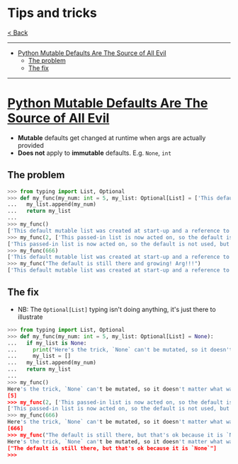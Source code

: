 # Tips and tricks <!-- omit in toc -->

[< Back](./Python_crib_notes.md)

---

<!-- @import "[TOC]" {cmd="toc" depthFrom=1 depthTo=6 orderedList=false} -->

<!-- code_chunk_output -->
- [Python Mutable Defaults Are The Source of All Evil](#python-mutable-defaults-are-the-source-of-all-evil)
  - [The problem](#the-problem)
  - [The fix](#the-fix)
<!-- /code_chunk_output -->

---

# [Python Mutable Defaults Are The Source of All Evil](https://florimond.dev/en/posts/2018/08/python-mutable-defaults-are-the-source-of-all-evil)

- **Mutable** defaults get changed at runtime when args are actually provided
- **Does not** apply to **immutable** defaults. E.g. `None`, `int`

## The problem

```python
>>> from typing import List, Optional
>>> def my_func(my_num: int = 5, my_list: Optional[List] = ['This default mutable list was created at start-up and a reference to it remains forever']):
...   my_list.append(my_num)
...   return my_list
...
>>> my_func()
['This default mutable list was created at start-up and a reference to it remains forever', 5]
>>> my_func(2, ['This passed-in list is now acted on, so the default is not used, but the default still exists'])
['This passed-in list is now acted on, so the default is not used, but the default still exists', 2]
>>> my_func(666)
['This default mutable list was created at start-up and a reference to it remains forever', 5, 666]
>>> my_func("The default is still there and growing! Arg!!!")
['This default mutable list was created at start-up and a reference to it remains forever', 5, 666, 'The default is still there and growing! Arg!!!']
```

## The fix

- NB: The `Optional[List]` typing isn't doing anything, it's just there to illustrate

```python
>>> from typing import List, Optional
>>> def my_func(my_num: int = 5, my_list: Optional[List] = None):
...   if my_list is None:
...     print("Here's the trick, `None` can't be mutated, so it doesn't matter what was done to it previously")
...     my_list = []
...   my_list.append(my_num)
...   return my_list
...
>>> my_func()
Here's the trick, `None` can't be mutated, so it doesn't matter what was done to it previously
[5]
>>> my_func(2, ['This passed-in list is now acted on, so the default is not used, but the default still exists'])
['This passed-in list is now acted on, so the default is not used, but the default still exists', 2]
>>> my_func(666)
Here's the trick, `None` can't be mutated, so it doesn't matter what was done to it previously
[666]
>>> my_func("The default is still there, but that's ok because it is `None`")
Here's the trick, `None` can't be mutated, so it doesn't matter what was done to it previously
["The default is still there, but that's ok because it is `None`"]
>>>
```
